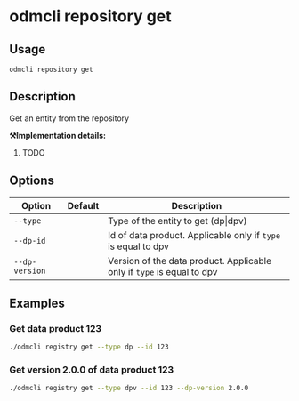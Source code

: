 # odmcli repository get

## Usage

`odmcli repository get`

## Description

Get an entity from the repository

**⚒️Implementation details:**

1. TODO

## Options

Option|Default|Description
-------|----------|-------
`--type`||Type of the entity to get (dp\|dpv)
`--dp-id`||Id of data product. Applicable only if `type` is equal to dpv
`--dp-version`||Version of the data product. Applicable only if `type` is equal to dpv

## Examples

### Get data product 123
```bash
./odmcli registry get --type dp --id 123
```

### Get version 2.0.0 of data product 123
```bash
./odmcli registry get --type dpv --id 123 --dp-version 2.0.0
```
